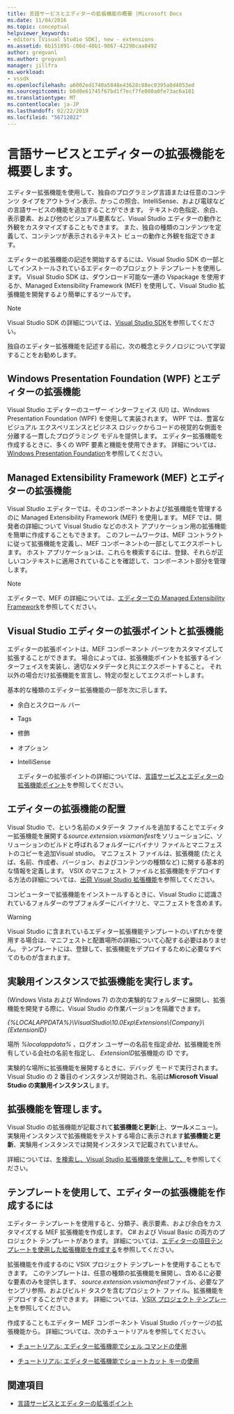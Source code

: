 ```yaml
---
title: 言語サービスとエディターの拡張機能の概要 |Microsoft Docs
ms.date: 11/04/2016
ms.topic: conceptual
helpviewer_keywords:
- editors [Visual Studio SDK], new - extensions
ms.assetid: 6b151891-c06d-40b1-9867-42298caa8492
author: gregvanl
ms.author: gregvanl
manager: jillfra
ms.workload:
- vssdk
ms.openlocfilehash: a6002ed1748a5848e43628c88ec0395a0d4053ed
ms.sourcegitcommit: b0d8e61745f67bd1f7ecf7fe080a0fe73ac6a181
ms.translationtype: MT
ms.contentlocale: ja-JP
ms.lasthandoff: 02/22/2019
ms.locfileid: "56712022"
---
```

# <a name="get-started-with-language-service-and-editor-extensions"></a>言語サービスとエディターの拡張機能を概要します。
エディター拡張機能を使用して、独自のプログラミング言語または任意のコンテンツ タイプをアウトライン表示、かっこの照合、IntelliSense、および電球などの言語サービスの機能を追加することができます。 テキストの色指定、余白、表示要素、および他のビジュアル要素など、Visual Studio エディターの動作と外観をカスタマイズすることもできます。 また、独自の種類のコンテンツを定義して、コンテンツが表示されるテキスト ビューの動作と外観を指定できます。

 エディターの拡張機能の記述を開始するするには、Visual Studio SDK の一部としてインストールされているエディターのプロジェクト テンプレートを使用します。 Visual Studio SDK は、ダウンロード可能な一連の Vspackage を使用するか、Managed Extensibility Framework (MEF) を使用して、Visual Studio 拡張機能を開発するより簡単にするツールです。

> [!NOTE]
>  Visual Studio SDK の詳細については、[Visual Studio SDK](../extensibility/visual-studio-sdk.md)を参照してください。

 独自のエディター拡張機能を記述する前に、次の概念とテクノロジについて学習することをお勧めします。

## <a name="the-windows-presentation-foundation-wpf-and-editor-extensions"></a>Windows Presentation Foundation (WPF) とエディターの拡張機能
 Visual Studio エディターのユーザー インターフェイス (UI) は、Windows Presentation Foundation (WPF) を使用して実装されます。 WPF では、豊富なビジュアル エクスペリエンスとビジネス ロジックからコードの視覚的な側面を分離する一貫したプログラミング モデルを提供します。 エディター拡張機能を作成するときに、多くの WPF 要素と機能を使用できます。 詳細については、[Windows Presentation Foundation](/dotnet/framework/wpf/index)を参照してください。

## <a name="the-managed-extensibility-framework-mef-and-editor-extensions"></a>Managed Extensibility Framework (MEF) とエディターの拡張機能
 Visual Studio エディターでは、そのコンポーネントおよび拡張機能を管理するのに Managed Extensibility Framework (MEF) を使用します。 MEF では、開発者の詳細について Visual Studio などのホスト アプリケーション用の拡張機能を簡単に作成することもできます。 このフレームワークは、MEF コントラクトに従って拡張機能を定義し、MEF コンポーネントの一部としてエクスポートします。 ホスト アプリケーションは、これらを検索するには、登録、それらが正しいコンテキストに適用されていることを確認して、コンポーネント部分を管理します。

> [!NOTE]
>  エディターで、MEF の詳細については、[エディターでの Managed Extensibility Framework](../extensibility/managed-extensibility-framework-in-the-editor.md)を参照してください。

## <a name="visual-studio-editor-extension-points-and-extensions"></a>Visual Studio エディターの拡張ポイントと拡張機能
 エディターの拡張ポイントは、MEF コンポーネント パーツをカスタマイズして拡張することができます。 場合によっては、拡張機能ポイントを拡張するインターフェイスを実装し、適切なメタデータと共にエクスポートすること。 それ以外の場合だけ拡張機能を宣言し、特定の型としてエクスポートします。

 基本的な種類のエディター拡張機能の一部を次に示します。

- 余白とスクロール バー

- Tags

- 修飾

- オプション

- IntelliSense

  エディターの拡張ポイントの詳細については、[言語サービスとエディターの拡張機能ポイント](../extensibility/language-service-and-editor-extension-points.md)を参照してください。

## <a name="deploying-editor-extensions"></a>エディターの拡張機能の配置
 Visual Studio で、という名前のメタデータ ファイルを追加することでエディター拡張機能を展開する*source.extension.vsixmanifest*をソリューションに、ソリューションのビルドと呼ばれるフォルダーにバイナリ ファイルとマニフェストのコピーを追加Visual studio。 マニフェスト ファイルは、拡張機能 (たとえば、名前、作成者、バージョン、およびコンテンツの種類など) に関する基本的な情報を定義します。 VSIX のマニフェスト ファイルと拡張機能をデプロイする方法の詳細については、[出荷 Visual Studio 拡張機能](../extensibility/shipping-visual-studio-extensions.md)を参照してください。

 コンピューターで拡張機能をインストールするときに、Visual Studio に認識されているフォルダーのサブフォルダーにバイナリと、マニフェストを含めます。

> [!WARNING]
>  Visual Studio に含まれているエディター拡張機能テンプレートのいずれかを使用する場合は、マニフェストと配置場所の詳細について心配する必要はありません。 テンプレートには、登録して、拡張機能をデプロイするために必要なすべてのものが含まれます。

## <a name="run-extensions-in-the-experimental-instance"></a>実験用インスタンスで拡張機能を実行します。
 (Windows Vista および Windows 7) の次の実験的なフォルダーに展開し、拡張機能を開発する際に、Visual Studio の作業バージョンを隔離できます。

 *{%LOCALAPPDATA%}\VisualStudio\10.0Exp\Extensions\\{Company}\\{ExtensionID}*

 場所 *%localappdata%* 、ログオン ユーザーの名前を指定*会社*、拡張機能を所有している会社の名前を指定し、 *ExtensionID*拡張機能の ID です。

 実験的な場所に拡張機能を展開するときに、デバッグ モードで実行されます。 Visual Studio の 2 番目のインスタンスが開始され、名前は**Microsoft Visual Studio の実験用インスタンス**します。

## <a name="manage-extensions"></a>拡張機能を管理します。
 Visual Studio の拡張機能が記載されて**拡張機能と更新**(上、**ツール**メニュー)。 実験用インスタンスで拡張機能をテストする場合に表示されます**拡張機能と更新**、実験用インスタンスでは開発インスタンスで記載されていません。

 詳細については、[を検索し、Visual Studio 拡張機能を使用して、](../ide/finding-and-using-visual-studio-extensions.md)を参照してください。

## <a name="use-templates-to-create-editor-extensions"></a>テンプレートを使用して、エディターの拡張機能を作成するには
 エディター テンプレートを使用すると、分類子、表示要素、および余白をカスタマイズする MEF 拡張機能を作成します。 C# および Visual Basic の両方のプロジェクト テンプレートがあります。 詳細については、[エディターの項目テンプレートを使用した拡張機能を作成する](../extensibility/creating-an-extension-with-an-editor-item-template.md)を参照してください。

 拡張機能を作成するのに VSIX プロジェクト テンプレートを使用することもできます。 このテンプレートは、任意の種類の拡張機能を展開し、含めるに必要な要素のみを提供します、 *source.extension.vsixmanifest*ファイル、必要なアセンブリ参照、およびビルド タスクを含むプロジェクト ファイル。拡張機能をデプロイすることができます。 詳細については、[VSIX プロジェクト テンプレート](../extensibility/vsix-project-template.md)を参照してください。

 作成することもエディター MEF コンポーネント Visual Studio パッケージの拡張機能から。 詳細については、次のチュートリアルを参照してください。

-   [チュートリアル: エディター拡張機能でシェル コマンドの使用](../extensibility/walkthrough-using-a-shell-command-with-an-editor-extension.md)

-   [チュートリアル: エディター拡張機能でショートカット キーの使用](../extensibility/walkthrough-using-a-shortcut-key-with-an-editor-extension.md)

## <a name="see-also"></a>関連項目
- [言語サービスとエディターの拡張ポイント](../extensibility/language-service-and-editor-extension-points.md)